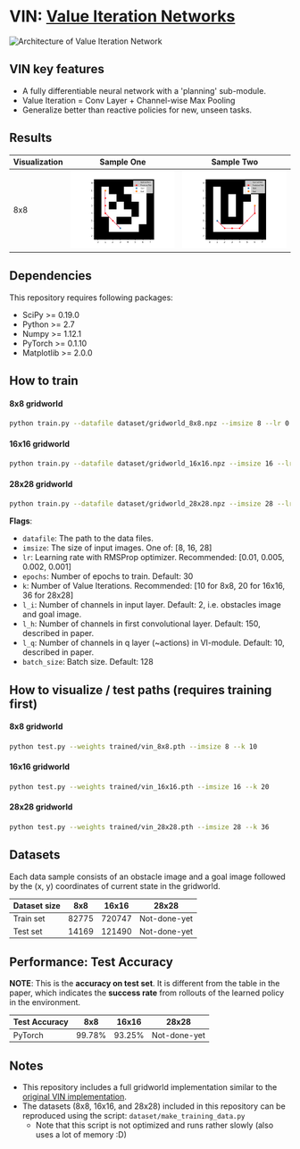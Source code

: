# VIN: [Value Iteration Networks](https://arxiv.org/abs/1602.02867)

![Architecture of Value Iteration Network](https://ai2-s2-public.s3.amazonaws.com/figures/2016-11-08/024f01f390ba94cbee81e82e979a65151d20a6fd/3-Figure2-1.png)

## VIN key features
- A fully differentiable neural network with a 'planning' sub-module. 
- Value Iteration = Conv Layer + Channel-wise Max Pooling
- Generalize better than reactive policies for new, unseen tasks.

## Results
Visualization | Sample One | Sample Two
-- | --- | ---
8x8 | <img src="results/8x8_2.png" width="300"> | <img src="results/8x8_3.png" width="300">

## Dependencies
This repository requires following packages:
- SciPy >= 0.19.0
- Python >= 2.7
- Numpy >= 1.12.1
- PyTorch >= 0.1.10
- Matplotlib >= 2.0.0

## How to train
#### 8x8 gridworld
```bash
python train.py --datafile dataset/gridworld_8x8.npz --imsize 8 --lr 0.005 --epochs 30 --k 10 --batch_size 128
```
#### 16x16 gridworld
```bash
python train.py --datafile dataset/gridworld_16x16.npz --imsize 16 --lr 0.002 --epochs 30 --k 20 --batch_size 128
```
#### 28x28 gridworld
```bash
python train.py --datafile dataset/gridworld_28x28.npz --imsize 28 --lr 0.002 --epochs 30 --k 36 --batch_size 128
```
**Flags**: 
- `datafile`: The path to the data files.
- `imsize`: The size of input images. One of: [8, 16, 28]
- `lr`: Learning rate with RMSProp optimizer. Recommended: [0.01, 0.005, 0.002, 0.001]
- `epochs`: Number of epochs to train. Default: 30
- `k`: Number of Value Iterations. Recommended: [10 for 8x8, 20 for 16x16, 36 for 28x28]
- `l_i`: Number of channels in input layer. Default: 2, i.e. obstacles image and goal image.
- `l_h`: Number of channels in first convolutional layer. Default: 150, described in paper.
- `l_q`: Number of channels in q layer (~actions) in VI-module. Default: 10, described in paper.
- `batch_size`: Batch size. Default: 128

## How to visualize / test paths (requires training first)
#### 8x8 gridworld
```bash
python test.py --weights trained/vin_8x8.pth --imsize 8 --k 10
```
#### 16x16 gridworld
```bash
python test.py --weights trained/vin_16x16.pth --imsize 16 --k 20
```
#### 28x28 gridworld
```bash
python test.py --weights trained/vin_28x28.pth --imsize 28 --k 36
```

## Datasets
Each data sample consists of an obstacle image and a goal image followed by the (x, y) coordinates of current state in the gridworld. 

Dataset size | 8x8 | 16x16 | 28x28
-- | -- | -- | --
Train set | 82775 | 720747 | Not-done-yet
Test set | 14169 | 121490 | Not-done-yet

## Performance: Test Accuracy

**NOTE**: This is the **accuracy on test set**. It is different from the table in the paper, which indicates the **success rate** from rollouts of the learned policy in the environment. 

Test Accuracy | 8x8 | 16x16 | 28x28
-- | -- | -- | --
PyTorch | 99.78% | 93.25% | Not-done-yet 

## Notes
* This repository includes a full gridworld implementation similar to the [original VIN implementation](https://github.com/avivt/VIN). 
* The datasets (8x8, 16x16, and 28x28) included in this repository can be reproduced using the script: ```dataset/make_training_data.py```
  * Note that this script is not optimized and runs rather slowly (also uses a lot of memory :D)
